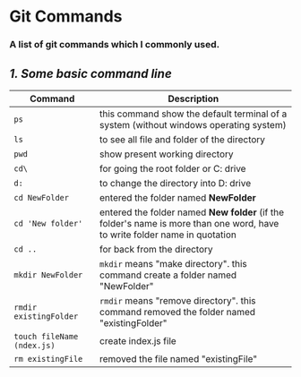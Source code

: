 # Git Commands
### A list of git commands which I commonly used.

## *1. Some basic command line*
| Command | Description |
| ------- | ----------- |
| `ps` | this command show the default terminal of a system (without windows operating system) |
| `ls` | to see all file and folder of the directory |
| `pwd` | show present working directory |
| `cd\` | for going the root folder or C: drive | 
| `d:` | to change the directory into D: drive |
| `cd NewFolder` | entered the folder named **NewFolder** | 
| `cd 'New folder'` | entered the folder named **New folder** (if the folder's name is more than one word, have to write folder name in quotation |
| `cd ..` | for back from the directory |
| `mkdir NewFolder ` | `mkdir` means "make directory". this command create a folder named "NewFolder" |
| `rmdir existingFolder ` | `rmdir` means "remove directory". this command removed the folder named "existingFolder" |
| `touch fileName (ndex.js)` | create index.js file |
| `rm existingFile ` | removed the file named "existingFile" |




